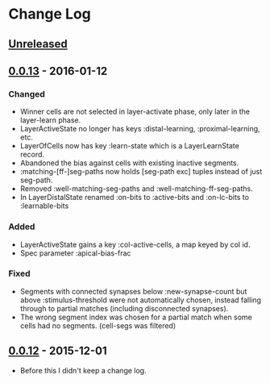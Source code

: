# Change Log

## [Unreleased]

## [0.0.13] - 2016-01-12
### Changed
- Winner cells are not selected in layer-activate phase, only later in
  the layer-learn phase.
- LayerActiveState no longer has keys :distal-learning, :proximal-learning, etc.
- LayerOfCells now has key :learn-state which is a LayerLearnState record.
- Abandoned the bias against cells with existing inactive segments.
- :matching-[ff-]seg-paths now holds [seg-path exc] tuples instead of just seg-path.
- Removed :well-matching-seg-paths and :well-matching-ff-seg-paths.
- In LayerDistalState renamed :on-bits to :active-bits
  and :on-lc-bits to :learnable-bits

### Added
- LayerActiveState gains a key :col-active-cells, a map keyed by col id.
- Spec parameter :apical-bias-frac

### Fixed
- Segments with connected synapses below :new-synapse-count but above
  :stimulus-threshold were not automatically chosen, instead falling
  through to partial matches (including disconnected synapses).
- The wrong segment index was chosen for a partial match when some
  cells had no segments. (cell-segs was filtered)

## [0.0.12] - 2015-12-01
- Before this I didn't keep a change log.

[Unreleased]: https://github.com/nupic-community/comportex/compare/v0.0.13...HEAD
[0.0.13]: https://github.com/nupic-community/comportex/compare/v0.0.12...v0.0.13
[0.0.12]: https://github.com/nupic-community/comportex/compare/v0.0.10...v0.0.12
